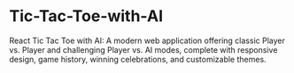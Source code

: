 # Tic-Tac-Toe-with-AI
React Tic Tac Toe with AI: A modern web application offering classic Player vs. Player and challenging Player vs. AI modes, complete with responsive design, game history, winning celebrations, and customizable themes.
